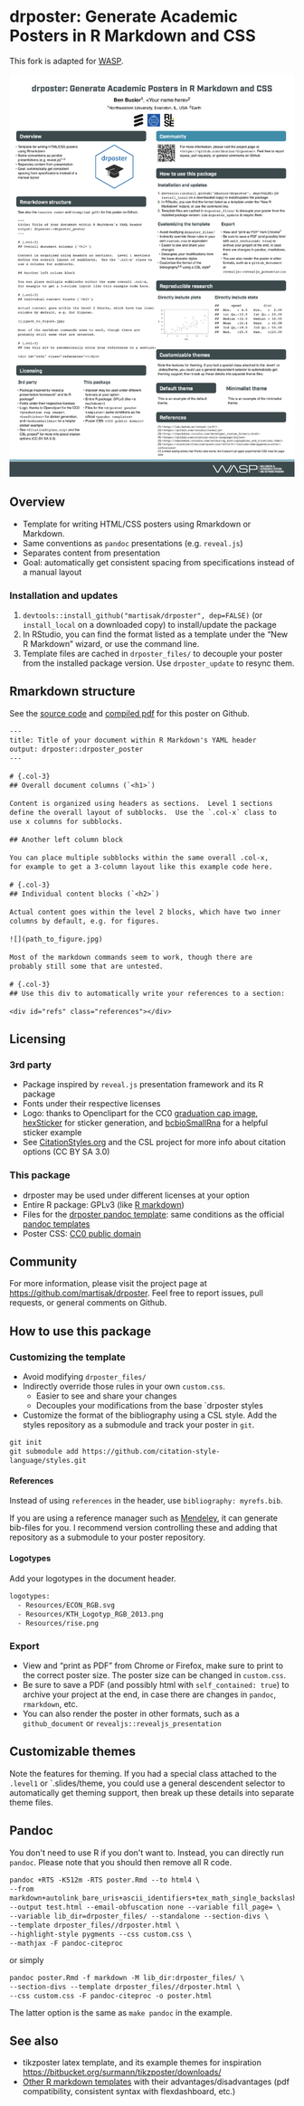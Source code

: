 # drposter: Generate Academic Posters in R Markdown and CSS

This fork is adapted for [WASP](http://wasp-sweden.org).

![poster](poster-0.png)

## Overview

* Template for writing HTML/CSS posters using Rmarkdown or Markdown.
* Same conventions as `pandoc` presentations
  (e.g. `reveal.js`)
* Separates content from presentation
* Goal: automatically get consistent spacing from specifications
  instead of a manual layout

### Installation and updates

1.  `devtools::install_github("martisak/drposter", dep=FALSE)` (or
    `install_local` on a downloaded copy) to install/update the package
2.  In RStudio, you can find the format listed as a template under the
    “New R Markdown” wizard, or use the command line.
3.  Template files are cached in `drposter_files/` to decouple your
    poster from the installed package version. Use `drposter_update` to
    resync them.

## Rmarkdown structure

See the [source
code](https://github.com/martisak/drposter/tree/master/inst/example/poster.Rmd)
and [compiled
pdf](https://github.com/martisak/drposter/tree/master/inst/example/poster.pdf)
for this poster on Github.

~~~
---
title: Title of your document within R Markdown's YAML header
output: drposter::drposter_poster
---

# {.col-3}
## Overall document columns (`<h1>`)

Content is organized using headers as sections.  Level 1 sections
define the overall layout of subblocks.  Use the `.col-x` class to
use x columns for subblocks.

## Another left column block

You can place multiple subblocks within the same overall .col-x,
for example to get a 3-column layout like this example code here.

# {.col-3}
## Individual content blocks (`<h2>`)

Actual content goes within the level 2 blocks, which have two inner
columns by default, e.g. for figures.

![](path_to_figure.jpg)

Most of the markdown commands seem to work, though there are
probably still some that are untested.

# {.col-3}
## Use this div to automatically write your references to a section:

<div id="refs" class="references"></div>
~~~

## Licensing

### 3rd party

* Package inspired by `reveal.js` presentation framework and
  its R package
* Fonts under their respective licenses
* Logo: thanks to Openclipart for the CC0 [graduation cap
  image](https://openclipart.org/detail/244447/minimliast-graduation-hat),
  [hexSticker](https://github.com/GuangchuangYu/hexSticker) for
  sticker generation, and
  [bcbioSmallRna](https://github.com/lpantano/bcbioSmallRna/blob/master/inst/sticker/sticker.R)
  for a helpful sticker example
* See [CitationStyles.org](https://citationstyles.org/) and the CSL
  project for more info about citation options (CC BY SA
  3.0)

### This package

* drposter may be used under different licenses at your option
* Entire R package: GPLv3 (like [R
  markdown](https://github.com/rstudio/rmarkdown))
* Files for the [drposter pandoc
  template](https://github.com/bbucior/drposter/tree/master/inst/rmarkdown/templates/drposter/skeleton/drposter_files):
  same conditions as the official [pandoc
  templates](https://github.com/jgm/pandoc/tree/master/data/templates)
* Poster CSS: [CC0 public
  domain](https://creativecommons.org/publicdomain/zero/1.0/)

## Community

For more information, please visit the
project page at <https://github.com/martisak/drposter>. Feel free to
report issues, pull requests, or general comments on Github.

## How to use this package

### Customizing the template

* Avoid modifying `drposter_files/`
* Indirectly override those rules in your own `custom.css`.
    * Easier to see and share your changes
    * Decouples your modifications from the base `drposter styles
* Customize the format of the bibliography using a CSL
  style. Add the styles repository as a submodule and track your poster in `git`. 

```
git init
git submodule add https://github.com/citation-style-language/styles.git
```

#### References

Instead of using `references` in the header, use `bibliography: myrefs.bib`.

If you are using a reference manager such as [Mendeley](https://mendeley.com), it can generate bib-files for you. I recommend version controlling these and adding that repository as a submodule to your poster repository.

#### Logotypes

Add your logotypes in the document header.

```
logotypes:
  - Resources/ECON_RGB.svg
  - Resources/KTH_Logotyp_RGB_2013.png
  - Resources/rise.png
```

### Export

* View and “print as PDF” from Chrome or Firefox, make sure to print to the correct poster size. The poster size can be changed in `custom.css`.
* Be sure to save a PDF (and possibly html with `self_contained:
  true`) to archive your project at the end, in case there are changes
  in `pandoc`, `rmarkdown`, etc.
* You can also render the poster in other formats, such as a
  `github_document` or `revealjs::revealjs_presentation`

## Customizable themes

Note the features for theming. If you had a special class attached to
the `.level1` or `.slides/theme, you could use a general descendent
selector to automatically get theming support, then break up these
details into separate theme files.


## Pandoc

You don't need to use R if you don't want to. Instead, you can directly run `pandoc`. Please note that you should then remove all R code.

```
pandoc +RTS -K512m -RTS poster.Rmd --to html4 \
--from markdown+autolink_bare_uris+ascii_identifiers+tex_math_single_backslash+smart\ 
--output test.html --email-obfuscation none --variable fill_page= \
--variable lib_dir=drposter_files/ --standalone --section-divs \
--template drposter_files//drposter.html \
--highlight-style pygments --css custom.css \
--mathjax -F pandoc-citeproc
```

or simply

```
pandoc poster.Rmd -f markdown -M lib_dir:drposter_files/ \
--section-divs --template drposter_files//drposter.html \
--css custom.css -F pandoc-citeproc -o poster.html
```

The latter option is the same as `make pandoc` in the example.

## See also

* tikzposter latex template, and its example themes for inspiration
  <https://bitbucket.org/surmann/tikzposter/downloads/>
* [Other R markdown
  templates](https://gist.github.com/Pakillo/4854e5d760351206084f6be8abe476b2)
  with their advantages/disadvantages (pdf compatibility, consistent
  syntax with flexdashboard, etc.)